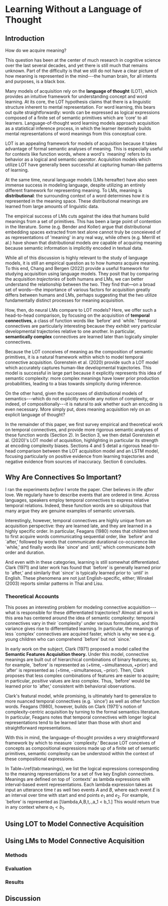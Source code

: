 # Learning Without a Language of Thought

## Introduction

How do we acquire meaning?

This question has been at the center of much research in cognitive science over the last several decades, and yet there is still much that remains unknown. Part of the difficulty is that we still do not have a clear picture of how meaning is represented in the mind---the human brain, for all intents and purposes, is a black box.

Many models of acquisition rely on the **language of thought** (LOT), which provides an intuitive framework for understanding concept and word learning. At its core, the LOT hypothesis claims that there is a linguistic structure inherent to mental representation. For word learning, this bears out quite straightforwardly: words can be expressed as logical expressions composed of a finite set of semantic primitives which are 'core' to all learners. Language-of-thought word learning models approach acquisition as a statistical inference process, in which the learner iteratively builds mental representations of word meanings from this conceptual core.

LOT is an appealing framework for models of acquisition because it takes advantage of formal semantic analyses of meaning. This is especially useful for contexts like function words, where a word's `meaning' refers to its behavior as a logical and semantic *operator*. Acquisition models which utilize LOT have generally been successful at capturing human-like patterns of learning.

At the same time, neural language models (LMs hereafter) have also seen immense success in modeling language, despite utilizing an entirely different framework for representing meaning. To LMs, meaning is **distributional**: the surrounding context of a word determines how it is represented in the meaning space. These distributional meanings are learned from large amounts of linguistic data.

The empirical success of LMs cuts against the idea that humans build meanings from a set of primitives. This has been a large point of contention in the literature. Some (e.g. Bender and Koller) argue that distributional embedding spaces extracted from text alone cannot truly be conceieved of as representations of 'meaning' in any real way, while others (e.g. Merrill et al.) have shown that distributional models *are* capable of acquiring meaning because semantic information is implicitly encoded in textual data.

While all of this discussion is highly relevant to the study of language models, it is still an empirical question as to how *humans* acquire meaning. To this end, Chang and Bergen (2022) provide a useful framework for studying acquisition using language models. They posit that by comparing the acquisition *trajectories* of both humans and LMs, we can better understand the relationship between the two. They find that—on a broad set of words—the importance of various factors for acquisition greatly differs between humans and LMs, perhaps suggesting that the two utilize fundamentally distinct processes for meaning acquisition.

How, then, do neural LMs compare to LOT models? Here, we offer such a head-to-head comparison, by focusing on the acquisition of **temporal connectives**, a class of function words like \`before' and `while.' Temporal connectives are particularly interesting because they exhibit very particular developmental trajectories relative to one another. In particular, **semantically complex** connectives are learned later than logically simpler connectives.

Because the LOT conceives of meaning as the composition of semantic primitives, it is a natural framework within which to model temporal connective acquisition. Gorenstein et al. (2020) provide such a LOT model which accurately captures human-like developmental trajectories. This model is successful in large part because it explicitly represents this idea of semantic complexity: more complex meanings have lower prior production probabilities, leading to a bias towards simplicity during inference.

On the other hand, given the successes of distributional models of semantics---which do not explicitly encode any notion of complexity, or indeed, of compositionally---it is natural to ask whether such an encoding is even necessary. More simply put, does meaning acquisition rely on an explicit language of thought?

In the remainder of this paper, we first survey empirical and theoretical work on temporal connectives, and provide more rigorous semantic analyses of these function words (Section 2). In Section 3, we then detail Gorenstein et al. (2020)'s LOT model of acquisition, highlighting in particular its strength at encoding complexity biases. Sections 4 and 5 detail a rigorous head-to-head comparison between the LOT acquisition model and an LSTM model, focusing particularly on positive evidence from learning trajectories and negative evidence from sources of inaccuracy. Section 6 concludes.

## Why Are Connectives So Important?

I ran the experiments *before* I wrote the paper. Cher believes in life *after* love. We regularly have to describe events that are ordered in time. Across languages, speakers employ temporal connectives to express relative temporal relations. Indeed, these function words are so ubiquitous that many argue they are genuine examples of semantic universals.

Interestingly, however, temporal connectives are highly unique from an acquisition perspective: they are learned late, and they are learned in a highly specific order. In particular, Feagans (1980) notes that children tend to first acquire words communicating sequential order, like \`before' and \`after,' followed by words that communicate durational co-occurence like \`while,' and finally words like \`since' and \`until,' which communicate *both* order and duration.

And even with in these categories, learning is still somewhat differentiated. Clark (1971) and later work has found that \`before' is generally learned prior to \`after,' and similarly that \`since' is typically learned prior to \`until' in English. These phenomena are not just English-specific, either; Winskel (2003) reports similar patterns in Thai and Lisu.

### Theoretical Accounts

This poses an interesting problem for modeling connective acquisition---what is responsible for these differentiated trajectories? Almost all work in this area has centered around the idea of semantic complexity: temporal connectives vary in their \`complexity' under various formulations, and this variance gives rise to differentiated learning. In particular, the meanings of less \`complex' connectives are acquired faster, which is why we see e.g. young children who can comprehend \`before' but not \`since.'

In early work on the subject, Clark (1971) proposed a model called the **Semantic Features Acquisition theory.** Under this model, connective meanings are built out of hierarchical combinations of binary features; so, for example, \`before' is represented as $\langle+\text{time},-\text{simultaneous},+\text{prior}\rangle$ and \`after' is represented as $\langle+\text{time},-\text{simultaneous},-\text{prior}\rangle$. Then, Clark proposes that less complex combinations of features are easier to acquire; in particular, *positive* values are *less* complex. Thus, \`before' would be learned prior to \`after,' consistent with behavioral observations.

Clark's featural model, while promising, is ultimately hard to generalize to more nuanced temporal connectives (e.g. \`since') as well as other function words. Feagans (1980), however, builds on Clark (1971)'s notion of complexity-centric acquisition by turning to the formal semantics literature. In particular, Feagans notes that temporal connectives with longer logical representations tend to be learned later than those with short and straightforward representations.

With this in mind, the language-of-thought provides a very straightforward framework by which to measure `complexity.' Because LOT conceives of concepts as compositional expressions made up of a finite set of semantic primitives, semantic complexity can be understood within the context of these compositional expressions.

In Table~\ref{tab:meanings}, we list the logical expressions corresponding to the meaning representations for a set of five key English connectives. Meanings are defined on top of \`contexts' as lambda expressions with interval-based event representations. Each lambda expression takes as input an utterance time $t$ as well two events $A$ and $B$, where each event $E$ is an interval over time with start and end points $e_1$ and $e_2$. For example, `before' is represented as
\[\lambda\,A\,B\,t\,.\,a_1 < b_1.\]
This would return true in any context where $a_1 < b_1$.

## Using LOT to Model Connective Acquisition



## Using LMs to Model Connective Acquisition

### Methods

### Evaluation

### Results

## Discussion

